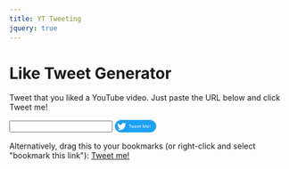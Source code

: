 ```yaml
---
title: YT Tweeting
jquery: true
---
```

<!--
  ~ SPDX-FileCopyrightText: 2018-2021 Nathaniel Fitzenrider <nathaniel.fitzenrider@gmail.com>
  ~
  ~ SPDX-License-Identifier: MIT
  -->
<script src="generate-tweet.js"></script>
<script>
var apiKey = (await $.get("/api-keys/like-tweet-generator/yt-api-key.txt",
    function(data) {
        console.log("Successfully got the API key.");
    })).trim();
</script>
<script>
let vidurl = window.location.hash;
if (vidurl)
    open_tweet_dialog(vidurl, apiKey, false);
</script>

# Like Tweet Generator

Tweet that you liked a YouTube video. Just paste the URL below and click Tweet me!

<div markdown="0">
<input id="yt-url-textbox" />
<a href="javascript:open_tweet_dialog(document.getElementById('yt-url-textbox').value,apiKey)" markdown="0"><img src="tweetme-button.png" style="width:75px;height:25px;vertical-align:middle;" /></a>
</div>

Alternatively, drag this to your bookmarks (or right-click and select "bookmark this link"): <a href="javascript:(function(){window.open('https://nathaniel.fitzenrider.com/like-tweet-generator/#vidurl='+encodeURIComponent(document.URL))})();">Tweet me!</a>
